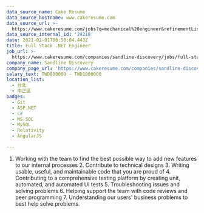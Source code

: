 ```yaml
---
data_source_name: Cake Resume
data_source_hostname: www.cakeresume.com
data_source_url: >-
  https://www.cakeresume.com/jobs?q=mechanical%20engineer&refinementList%5Blang_name%5D%5B0%5D=English&refinementList%5Bsalary_type%5D=per_year&range%5Bsalary_range%5D%5Bmin%5D=1000000&page=3
data_source_internal_id: '24218'
date: 2021-02-01T06:50:04.443Z
title: Full Stack .NET Engineer
job_url: >-
  https://www.cakeresume.com/companies/sandline-discovery/jobs/full-stack-net-engineer
company_name: Sandline Discovery
company_page_url: 'https://www.cakeresume.com/companies/sandline-discovery'
salary_text: TWD800000 - TWD1000000
location_list:
  - 台北
  - 中正區
badges:
  - Git
  - ASP.NET
  - C#
  - MS SQL
  - MySQL
  - Relativity
  - AngularJS

---
```


1. Working with the team to find the best possible way to add new features to our internal processes 2. Contribute to technical designs 3. Writing usable, useful, and maintainable code that you are proud of 4. Contributing to a comprehensive testing platform by creating unit, automated, and automated UI tests 5. Troubleshooting issues and solving problems 6. Helping support the team with code reviews and peer programming 7. Understanding our users' business problems to best help solve problems. 